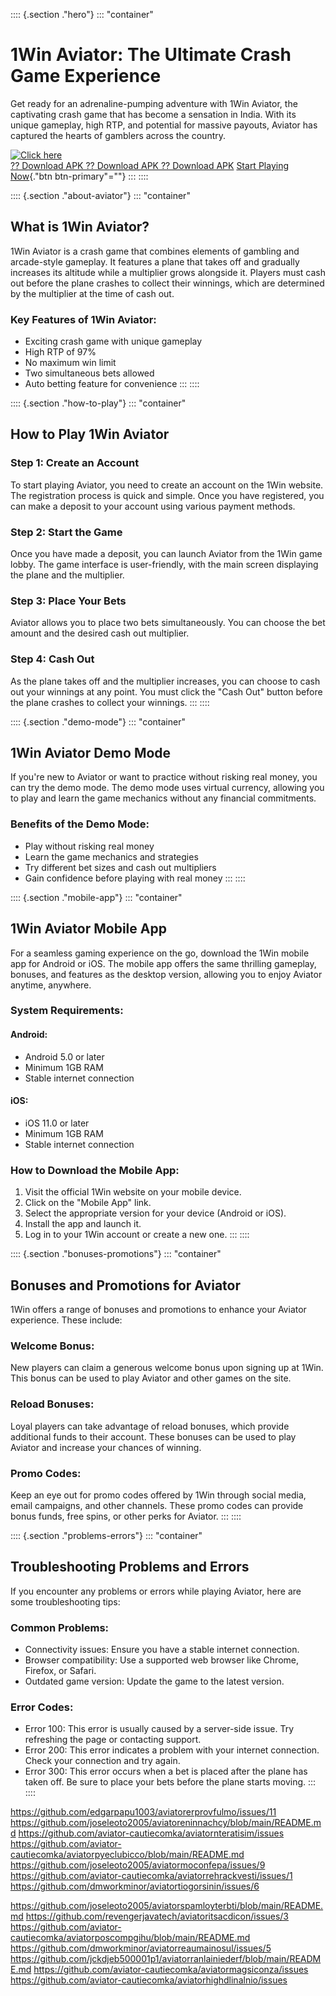 :::: {.section ."hero"}
::: \"container\"
# 1Win Aviator: The Ultimate Crash Game Experience

Get ready for an adrenaline-pumping adventure with 1Win Aviator, the
captivating crash game that has become a sensation in India. With its
unique gameplay, high RTP, and potential for massive payouts, Aviator
has captured the hearts of gamblers across the country.

[![Click
here](https://readscoops.com/wp-content/uploads/2023/03/Readscoop-aviator-1-1.jpg)](https://traff.sbs/deff)\
[?? Download APK ?? Download APK ?? Download
APK](https://traff.sbs/deff) [Start Playing
Now](\%22#start-playing\%22){."btn btn-primary"=""}
:::
::::

:::: {.section ."about-aviator"}
::: \"container\"
## What is 1Win Aviator?

1Win Aviator is a crash game that combines elements of gambling and
arcade-style gameplay. It features a plane that takes off and gradually
increases its altitude while a multiplier grows alongside it. Players
must cash out before the plane crashes to collect their winnings, which
are determined by the multiplier at the time of cash out.

### Key Features of 1Win Aviator:

-   Exciting crash game with unique gameplay
-   High RTP of 97%
-   No maximum win limit
-   Two simultaneous bets allowed
-   Auto betting feature for convenience
:::
::::

:::: {.section ."how-to-play"}
::: \"container\"
## How to Play 1Win Aviator

### Step 1: Create an Account

To start playing Aviator, you need to create an account on the 1Win
website. The registration process is quick and simple. Once you have
registered, you can make a deposit to your account using various payment
methods.

### Step 2: Start the Game

Once you have made a deposit, you can launch Aviator from the 1Win game
lobby. The game interface is user-friendly, with the main screen
displaying the plane and the multiplier.

### Step 3: Place Your Bets

Aviator allows you to place two bets simultaneously. You can choose the
bet amount and the desired cash out multiplier.

### Step 4: Cash Out

As the plane takes off and the multiplier increases, you can choose to
cash out your winnings at any point. You must click the "Cash Out"
button before the plane crashes to collect your winnings.
:::
::::

:::: {.section ."demo-mode"}
::: \"container\"
## 1Win Aviator Demo Mode

If you\'re new to Aviator or want to practice without risking real
money, you can try the demo mode. The demo mode uses virtual currency,
allowing you to play and learn the game mechanics without any financial
commitments.

### Benefits of the Demo Mode:

-   Play without risking real money
-   Learn the game mechanics and strategies
-   Try different bet sizes and cash out multipliers
-   Gain confidence before playing with real money
:::
::::

:::: {.section ."mobile-app"}
::: \"container\"
## 1Win Aviator Mobile App

For a seamless gaming experience on the go, download the 1Win mobile app
for Android or iOS. The mobile app offers the same thrilling gameplay,
bonuses, and features as the desktop version, allowing you to enjoy
Aviator anytime, anywhere.

### System Requirements:

#### Android:

-   Android 5.0 or later
-   Minimum 1GB RAM
-   Stable internet connection

#### iOS:

-   iOS 11.0 or later
-   Minimum 1GB RAM
-   Stable internet connection

### How to Download the Mobile App:

1.  Visit the official 1Win website on your mobile device.
2.  Click on the "Mobile App" link.
3.  Select the appropriate version for your device (Android or iOS).
4.  Install the app and launch it.
5.  Log in to your 1Win account or create a new one.
:::
::::

:::: {.section ."bonuses-promotions"}
::: \"container\"
## Bonuses and Promotions for Aviator

1Win offers a range of bonuses and promotions to enhance your Aviator
experience. These include:

### Welcome Bonus:

New players can claim a generous welcome bonus upon signing up at 1Win.
This bonus can be used to play Aviator and other games on the site.

### Reload Bonuses:

Loyal players can take advantage of reload bonuses, which provide
additional funds to their account. These bonuses can be used to play
Aviator and increase your chances of winning.

### Promo Codes:

Keep an eye out for promo codes offered by 1Win through social media,
email campaigns, and other channels. These promo codes can provide bonus
funds, free spins, or other perks for Aviator.
:::
::::

:::: {.section ."problems-errors"}
::: \"container\"
## Troubleshooting Problems and Errors

If you encounter any problems or errors while playing Aviator, here are
some troubleshooting tips:

### Common Problems:

-   Connectivity issues: Ensure you have a stable internet connection.
-   Browser compatibility: Use a supported web browser like Chrome,
    Firefox, or Safari.
-   Outdated game version: Update the game to the latest version.

### Error Codes:

-   Error 100: This error is usually caused by a server-side issue. Try
    refreshing the page or contacting support.
-   Error 200: This error indicates a problem with your internet
    connection. Check your connection and try again.
-   Error 300: This error occurs when a bet is placed after the plane
    has taken off. Be sure to place your bets before the plane starts
    moving.
:::
::::

https://github.com/edgarpapu1003/aviatorerprovfulmo/issues/11
https://github.com/joseleoto2005/aviatoreninnachcy/blob/main/README.md
https://github.com/aviator-cautiecomka/aviatornteratisim/issues
https://github.com/aviator-cautiecomka/aviatorpyeclubicco/blob/main/README.md
https://github.com/joseleoto2005/aviatormoconfepa/issues/9
https://github.com/aviator-cautiecomka/aviatorrehrackvesti/issues/1
https://github.com/dmworkminor/aviatortiogorsinin/issues/6

https://github.com/joseleoto2005/aviatorspamloyterbti/blob/main/README.md
https://github.com/revengerjavatech/aviatoritsacdicon/issues/3
https://github.com/aviator-cautiecomka/aviatorposcompgihu/blob/main/README.md
https://github.com/dmworkminor/aviatorreaumainosul/issues/5
https://github.com/jckdjeb500001p1/aviatorranlainiederf/blob/main/README.md
https://github.com/aviator-cautiecomka/aviatormagsiconza/issues
https://github.com/aviator-cautiecomka/aviatorhighdlinalnio/issues
